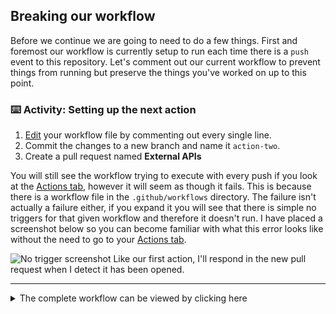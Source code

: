 ## Breaking our workflow

Before we continue we are going to need to do a few things. First and foremost our workflow is currently setup to run each time there is a `push` event to this repository. Let's comment out our current workflow to prevent things from running but preserve the things you've worked on up to this point.

### :keyboard: Activity: Setting up the next action

1. [Edit]({{workflowFile}}) your workflow file by commenting out every single line.
2. Commit the changes to a new branch and name it `action-two`.
3. Create a pull request named **External APIs**

You will still see the workflow trying to execute with every push if you look at the [Actions tab]({{actionsUrl}}), however it will seem as though it fails. This is because there is a workflow file in the `.github/workflows` directory. The failure isn't actually a failure either, if you expand it you will see that there is simple no triggers for that given workflow and therefore it doesn't run. I have placed a screenshot below so you can become familiar with what this error looks like without the need to go to your [Actions tab]({{actionsUrl}}).

![No trigger screenshot](https://i.imgur.com/rARtXc1.png)
Like our first action, I'll respond in the new pull request when I detect it has been opened.

---

<details><summary>The complete workflow can be viewed by clicking here</summary>

```yaml
# name: JS Actions

# on: [push]

# jobs:
#   action:

#     runs-on: ubuntu-latest

#     steps:
#     - uses: actions/checkout@v1

#     - name: hello-action
#       uses: ./.github/actions/hello-world
```

</details>
